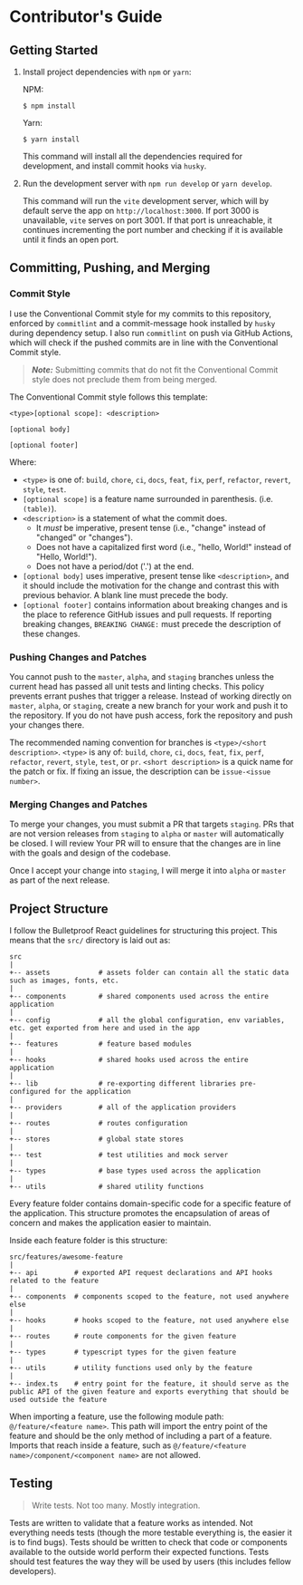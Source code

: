 # Contributor's Guide

## Getting Started

 1. Install project dependencies with `npm` or `yarn`:

    NPM:
    ```shell
    $ npm install
    ```

    Yarn:
    ```shell
    $ yarn install
    ```
    
    This command will install all the dependencies required for development, and
    install commit hooks via `husky`.
    
 1. Run the development server with `npm run develop` or `yarn develop`.

    This command will run the `vite` development server, which will by default
    serve the app on `http://localhost:3000`. If port 3000 is unavailable,
    `vite` serves on port 3001. If that port is unreachable, it continues
    incrementing the port number and checking if it is available until it finds
    an open port.

## Committing, Pushing, and Merging

### Commit Style

I use the Conventional Commit style for my commits to this repository, enforced
by `commitlint` and a commit-message hook installed by `husky` during dependency
setup. I also run `commitlint` on push via GitHub Actions, which will check
if the pushed commits are in line with the Conventional Commit style.

> ***Note:*** Submitting commits that do not fit the Conventional Commit style
> does not preclude them from being merged.

The Conventional Commit style follows this template:

```
<type>[optional scope]: <description>

[optional body]

[optional footer]
```

Where:
 *  `<type>` is one of: `build`, `chore`, `ci`, `docs`, `feat`, `fix`, `perf`,
    `refactor`, `revert`, `style`, `test`.
 *  `[optional scope]` is a feature name surrounded in parenthesis. (i.e.
    `(table)`).
 *  `<description>` is a statement of what the commit does.
     *  It _must_ be imperative, present tense (i.e., "change" instead of
        "changed" or "changes").
     *  Does not have a capitalized first word (i.e., "hello, World!" instead of
        "Hello, World!").
     *  Does not have a period/dot ('.') at the end.
 *  `[optional body]` uses imperative, present tense like `<description>`, and it
    should include the motivation for the change and contrast this with previous
    behavior. A blank line must precede the body.
 *  `[optional footer]` contains information about breaking changes and is the
    place to reference GitHub issues and pull requests. If reporting breaking
    changes, `BREAKING CHANGE:` must precede the description of these changes.

### Pushing Changes and Patches

You cannot push to the `master`, `alpha`, and `staging` branches unless the
current head has passed all unit tests and linting checks. This policy prevents
errant pushes that trigger a release. Instead of working directly on `master`,
`alpha`, or `staging`, create a new branch for your work and push it to the
repository.  If you do not have push access, fork the repository and push your
changes there.

The recommended naming convention for branches is `<type>/<short description>`.
`<type>` is any of: `build`, `chore`, `ci`, `docs`, `feat`, `fix`, `perf`,
`refactor`, `revert`, `style`, `test`, or `pr`. `<short description>` is a quick
name for the patch or fix. If fixing an issue, the description can be
`issue-<issue number>`.

### Merging Changes and Patches

To merge your changes, you must submit a PR that targets `staging`. PRs that are
not version releases from `staging` to `alpha` or `master` will automatically be
closed. I will review Your PR will to ensure that the changes are in line with
the goals and design of the codebase.

Once I accept your change into `staging`, I will merge it into `alpha` or
`master` as part of the next release.

## Project Structure

I follow the Bulletproof React guidelines for structuring this project. This
means that the `src/` directory is laid out as:

```
src
|
+-- assets            # assets folder can contain all the static data such as images, fonts, etc.
|
+-- components        # shared components used across the entire application
|
+-- config            # all the global configuration, env variables, etc. get exported from here and used in the app
|
+-- features          # feature based modules
|
+-- hooks             # shared hooks used across the entire application
|
+-- lib               # re-exporting different libraries pre-configured for the application
|
+-- providers         # all of the application providers
|
+-- routes            # routes configuration
|
+-- stores            # global state stores
|
+-- test              # test utilities and mock server
|
+-- types             # base types used across the application
|
+-- utils             # shared utility functions
```

Every feature folder contains domain-specific code for a specific feature of the
application. This structure promotes the encapsulation of areas of concern and
makes the application easier to maintain.

Inside each feature folder is this structure:

```
src/features/awesome-feature
|
+-- api         # exported API request declarations and API hooks related to the feature
|
+-- components  # components scoped to the feature, not used anywhere else
|
+-- hooks       # hooks scoped to the feature, not used anywhere else
|
+-- routes      # route components for the given feature
|
+-- types       # typescript types for the given feature
|
+-- utils       # utility functions used only by the feature
|
+-- index.ts    # entry point for the feature, it should serve as the public API of the given feature and exports everything that should be used outside the feature
```

When importing a feature, use the following module path: `@/feature/<feature
name>`.  This path will import the entry point of the feature and should be the
only method of including a part of a feature. Imports that reach inside a
feature, such as `@/feature/<feature name>/component/<component name>` are not
allowed.

## Testing

> Write tests. Not too many. Mostly integration.

Tests are written to validate that a feature works as intended. Not everything
needs tests (though the more testable everything is, the easier it is to find
bugs). Tests should be written to check that code or components available to the
outside world perform their expected functions. Tests should test features the
way they will be used by users (this includes fellow developers).